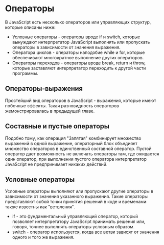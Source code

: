# Операторы
В JavaScript есть несколько операторов или управляющих структур, которые описаны ниже:
- Условные операторы - операторы вроде if и switch, которые вынуждают интерпретатор JavaScript выполнять или пропускать операторы в зависимости от значения выражения.
- Оператора циклов - операторы наподобие while и for, которые обеспечивают многократное выполнение других операторов.
- Операторы переходов - операторы вроде break, return и throw, которые заставляют интерпретатор переходить к другой части программы.

## Операторы-выражения
Простейший вид операторов в JavaScript - выражения, которые имеют побочные эффекты. Такая разновидность операторов жемонстрировалась в предыдущей главе.

## Составные и пустые операторы
Подобно тому, как операция "Запятая" комбинирует множество выражений в одной выражение, операторный блок объедияет множество операторов в единственный составной оператор.
Пустой оператор дает возможность не включать операторы там, где ожидается один оператор, при выполнении пустого оператора интерпретатор JavaScript не предпринимает никаких действий.

## Условные операторы
Условные операторы выполняют или пропускают другие операторы в зависимости от значения указанного выражения. Такие операторы представляют собой точки принятия решений в коде и временами также известны как "ветвления".
- if - это фундаментальный управляющий оператор, который позволяет интерпретатору JavaScript принимать решения или, говоря, точнее выполнять операторы условным образом.
- switch - оператор используется, когда все ветви зависят от значения одного и того же выражения.